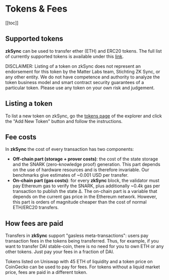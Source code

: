 # Tokens & Fees

[[toc]]

## Supported tokens

**zkSync** can be used to transfer ether (ETH) and ERC20 tokens. The full list of currently supported tokens is
available under this [link](https://zkscan.io/explorer/tokens).

DISCLAIMER: Listing of a token on zkSync does not represent an endorsement for this token by the Matter Labs team,
Stichting ZK Sync, or any other entity. We do not have competence and authority to analyze the token business model and
smart contract security guarantees of a particular token. Please use any token on your own risk and judgement.

## Listing a token

To list a new token on zkSync, go the [tokens page](https://zkscan.io/explorer/tokens/) of the explorer and click the
"Add New Token" button and follow the instructions.

## Fee costs

In **zkSync** the cost of every transaction has two components:

- **Off-chain part (storage + prover costs)**: the cost of the state storage and the SNARK (zero-knowledge proof)
  generation. This part depends on the use of hardware resources and is therefore invariable. Our benchmarks give
  estimates of ~0.001 USD per transfer.
- **On-chain part (gas costs)**: for every **zkSync** block, the validator must pay Ethereum gas to verify the SNARK,
  plus additionally ~0.4k gas per transaction to publish the state ∆. The on-chain part is a variable that depends on
  the current gas price in the Ethereum network. However, this part is orders of magnitude cheaper than the cost of
  normal ETH/ERC20 transfers.

## How fees are paid

Transfers in **zkSync** support "gasless meta-transactions": users pay transaction fees in the tokens being transferred.
Thus, for example, if you want to transfer DAI stable-coin, there is no need for you to own ETH or any other tokens.
Just pay your fees in a fraction of DAI.

Tokens listed on Uniswap with 45 ETH of liquidity and a token price on CoinGecko can be used to pay for fees. For tokens
without a liquid market price, fees are paid in a different token.
